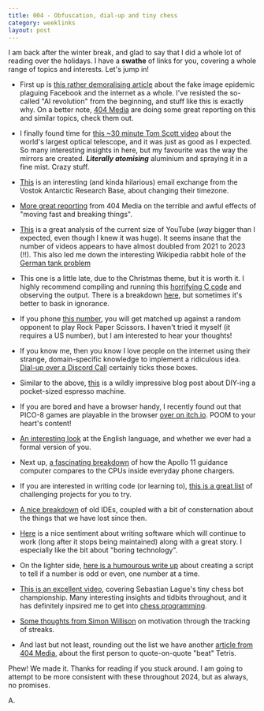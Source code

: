 ```yaml
---
title: 004 - Obfuscation, dial-up and tiny chess
category: weeklinks
layout: post
---
```


I am back after the winter break, and glad to say that I did a whole lot of reading over the holidays. I have a **swathe** of links for you, covering a whole range of topics and interests. Let's jump in!

- First up is [this rather demoralising article](https://www.404media.co/facebook-is-being-overrun-with-stolen-ai-generated-images-that-people-think-are-real/) about the fake image epidemic plaguing Facebook and the internet as a whole. I've resisted the so-called "AI revolution" from the beginning, and stuff like this is exactly why. On a better note, [404 Media](https://www.404media.co) are doing some great reporting on this and similar topics, check them out.

- I finally found time for [this ~30 minute Tom Scott video](https://www.youtube.com/watch?v=QqRREz0iBes) about the world's largest optical telescope, and it was just as good as I expected. So many interesting insights in here, but my favourite was the way the mirrors are created. ***Literally atomising*** aluminium and spraying it in a fine mist. Crazy stuff.

- [This](https://mm.icann.org/pipermail/tz/2023-December/033317.html) is an interesting (and kinda hilarious) email exchange from the Vostok Antarctic Research Base, about changing their timezone.

- [More great reporting](https://www.404media.co/laion-datasets-removed-stanford-csam-child-abuse/) from 404 Media on the terrible and awful effects of "moving fast and breaking things".

- [This](https://ethanzuckerman.com/2023/12/22/how-big-is-youtube/) is a great analysis of the current size of YouTube (*way* bigger than I expected, even though I knew it was huge). It seems insane that the number of videos appears to have almost doubled from 2021 to 2023 (!!). This also led me down the interesting Wikipedia rabbit hole of the [German tank problem](https://en.m.wikipedia.org/wiki/German_tank_problem)

- This one is a little late, due to the Christmas theme, but it is worth it. I highly recommend compiling and running this [horrifying C code](https://udel.edu/~mm/xmas/xmas.c) and observing the output. There is a breakdown [here](https://udel.edu/~mm/xmas/), but sometimes it's better to bask in ignorance.

- If you phone [this number](https://talkpaperscissors.com/), you will get matched up against a random opponent to play Rock Paper Scissors. I haven't tried it myself (it requires a US number), but I am interested to hear your thoughts!

- If you know me, then you know I love people on the internet using their strange, domain-specific knowledge to implement a ridiculous idea. [Dial-up over a Discord Call](https://www.lilysthings.org/blog/discord-dialup/) certainly ticks those boxes.

- Similar to the above, [this](https://www.fourbardesign.com/2020/10/diy-espresso.html?m=1) is a wildly impressive blog post about DIY-ing a pocket-sized espresso machine.

- If you are bored and have a browser handy, I recently found out that PICO-8 games are playable in the browser [over on itch.io](https://itch.io/games/platform-web/tag-pico-8). POOM to your heart's content!

- [An interesting look](https://english.stackexchange.com/questions/9780/did-english-ever-have-a-formal-version-of-you) at the English language, and whether we ever had a formal version of you.

- Next up, [a fascinating breakdown](https://forrestheller.com/Apollo-11-Computer-vs-USB-C-chargers.html) of how the Apollo 11 guidance computer compares to the CPUs inside everyday phone chargers.

- If you are interested in writing code (or learning to), [this is a great list](https://austinhenley.com/blog/challengingprojects.html) of challenging projects for you to try.

- [A nice breakdown](https://blogsystem5.substack.com/p/the-ides-we-had-30-years-ago-and) of old IDEs, coupled with a bit of consternation about the things that we have lost since then.

- [Here](https://dubroy.com/blog/cold-blooded-software/) is a nice sentiment about writing software which will continue to work (long after it stops being maintained) along with a great story. I especially like the bit about "boring technology".
 
- On the lighter side, [here is a humourous write up](https://andreasjhkarlsson.github.io/jekyll/update/2023/12/27/4-billion-if-statements.html) about creating a script to tell if a number is odd or even, one number at a time.

- [This is an excellent video](https://www.youtube.com/watch?v=Ne40a5LkK6A), covering Sebastian Lague's tiny chess bot championship. Many interesting insights and tidbits throughout, and it has definitely inpsired me to get into [chess programming](https://www.chessprogramming.org/Getting_Started).

- [Some thoughts from Simon Willison](https://simonwillison.net/2024/Jan/2/escalating-streaks/) on motivation through the tracking of streaks.

- And last but not least, rounding out the list we have another [article from 404 Media](https://www.404media.co/13-year-old-becomes-first-person-to-ever-beat-tetris/), about the first person to quote-on-quote "beat" Tetris.

Phew! We made it. Thanks for reading if you stuck around. I am going to attempt to be more consistent with these throughout 2024, but as always, no promises. 

A.

